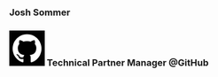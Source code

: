 ### Josh Sommer
### [![Alt](./img/ghlogo.png)](https://github.com "GitHub")  Technical Partner Manager @GitHub
